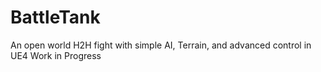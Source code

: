 # BattleTank
An open world H2H fight with simple AI, Terrain, and advanced control in UE4
Work in Progress
